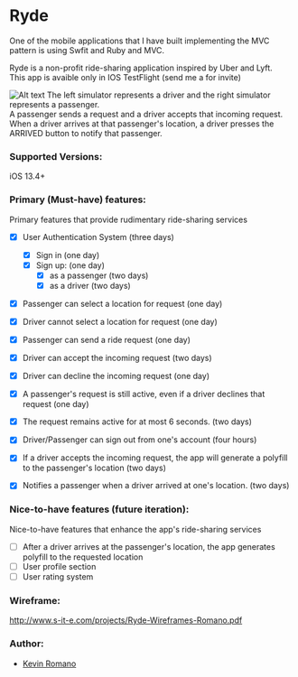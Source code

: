 # Ryde

One of the mobile applications that I have built implementing the MVC pattern is using Swfit and Ruby and MVC.

Ryde is a non-profit ride-sharing application inspired by Uber and Lyft. <br/>
This app is avaible only in IOS TestFlight (send me a for invite)

![Alt text](/Ruby-Swift-MVC-APP-Project/Ride-Sharing-App/Gif_Of_App.gif)
The left simulator represents a driver and the right simulator represents a passenger.<br/>
A passenger sends a request and a driver accepts that incoming request. <br/> When a driver arrives at that passenger's location, a driver presses the ARRIVED button to notify that passenger.


### Supported Versions:
iOS 13.4+

### Primary (Must-have) features:
Primary features that provide rudimentary ride-sharing services
- [X] User Authentication System (three days)
  - [X] Sign in (one day)
  - [X] Sign up: (one day)
    - [X] as a passenger (two days)
    - [X] as a driver (two days)
- [X] Passenger can select a location for request (one day)
- [X] Driver cannot select a location for request (one day)
- [X] Passenger can send a ride request (one day)
- [X] Driver can accept the incoming request (two days)
- [X] Driver can decline the incoming request (one day)
- [X] A passenger's request is still active, even if a driver declines that request (one day)
- [X] The request remains active for at most 6 seconds. (two days)
- [X] Driver/Passenger can sign out from one's account (four hours)
- [X] If a driver accepts the incoming request, the app will generate a polyfill to the passenger's location (two days)
- [X] Notifies a passenger when a driver arrived at one's location. (two days)


### Nice-to-have features (future iteration):
Nice-to-have features that enhance the app's ride-sharing services
- [ ] After a driver arrives at the passenger's location, the app generates polyfill to the requested location
- [ ] User profile section
- [ ] User rating system

### Wireframe:
http://www.s-it-e.com/projects/Ryde-Wireframes-Romano.pdf

### Author:
* [Kevin Romano](https://github.com/IMS-Studio)
